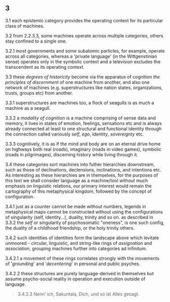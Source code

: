 ## 3

3.1 each epistemic category provides the operating context for its particular class of machines.


3.2 from 2.2.3.3, some machines operate across multiple categories, others stay confined to a single one.

3.2.1 most governments and some subatomic particles, for example, operate across all categories, whereas a 'private language' (in the Wittgenstinian sense) operates only in the symbolic context and a television excludes the transcendent as its operating context.

3.3 these _degrees of historicity_ become via the apparatus of cognition _the principles of discernment_ of one machine from another, and also one network of machines (e.g. superstructures like nation states, organizations, trusts, groups etc) from another.

3.3.1 superstructures are machines too, a flock of seagulls is as much a machine as a seagull.

3.3.2 a _modality of cognition_ is a machine comprising of sense data and memory, it lives in states of emotion, feelings, sensations etc and is always already connected at least to one structural and functional identity through the connection called variously _self_, _ego_, _identity_, _sovereignty_ etc. 

3.3.3 cognitively, it is as if the mind and body are on an eternal drive home on highways both real (roads), imaginary (roads in video games), symbolic (roads in pilgrimages), discerning history while living through it.


3.4 these categories sort machines into futher hierarchies downstream, such as those of declinations, declensions, inclinations, and intentions etc. As interesting as these hierarchies are in themselves, for the purposes of this text we shall consider language as a machine/tool without much emphasis on linguistic relations, our primary interest would remain the cartography of this metaphysical kingdom, followed by the concept of configuration. 

3.4.1 just as a counter cannot be made without numbers, legends in metaphysical maps cannot be constructed without using the configurations of singularity (self, identity...), duality, trinity and so on. as described in 3.3.2 the _self_ or singularity of psychosomatic "oneness", is one such config, the duality of a childhood friendship, or the holy trinity others.

3.4.2 such identities of identities form the landscape above which levitate unmoored - circular, linguistic, and string-like rings of _assignation_ and _association_, grouping machines further into categories ad infinitum.

3.4.2.1 a movement of these rings correlates strongly with the movements of '_grounding_' and '_decentering_' in personal and public psyches.

3.4.2.2 these structures are purely language-derived in themselves but assume psycho-social reality in operation and execution outside of language.

> 3.4.2.3 Nenn’ ich, Sakuntala, Dich, und so ist Alles gesagt.
